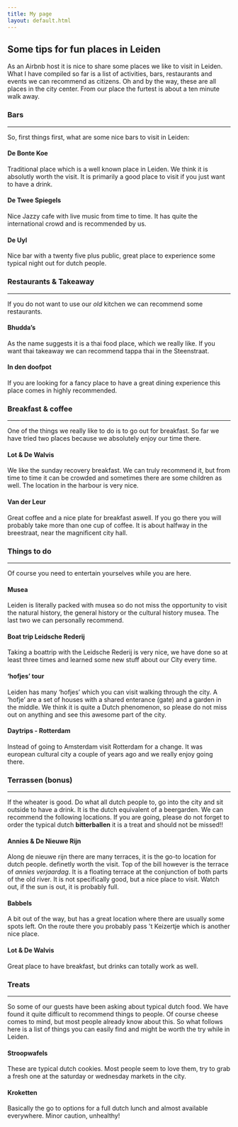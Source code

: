 ```yaml
---
title: My page
layout: default.html
---
```

<h2><a id="Some_tips_for_fun_places_in_Leiden_0"></a>Some tips for fun places in Leiden</h2>
<p>As an Airbnb host it is nice to share some places we like to visit in Leiden. What I have compiled so far is a list of activities, bars, restaurants and events we can recommend as citizens. Oh and by the way, these are all places in the city center. From our place the furtest is about a ten minute walk away.</p>
<h3><a id="Bars_3"></a>Bars</h3>
<hr>
<p>So, first things first, what are some nice bars to visit in Leiden:</p>
<h4><a id="De_Bonte_Koe_7"></a>De Bonte Koe</h4>
<p>Traditional place which is a well known place in Leiden. We think it is absolutly worth the visit. It is primarily a good place to visit if you just want to have a drink.</p>
<h4><a id="De_Twee_Spiegels_10"></a>De Twee Spiegels</h4>
<p>Nice Jazzy cafe with live music from time to time. It has quite the international crowd and is recommended by us.</p>
<h4><a id="De_Uyl_13"></a>De Uyl</h4>
<p>Nice bar with a twenty five plus public, great place to experience some typical night out for dutch people.</p>
<h3><a id="Restaurants__Takeaway_17"></a>Restaurants &amp; Takeaway</h3>
<hr>
<p>If you do not want to use our <em>old</em> kitchen we can recommend some restaurants.</p>
<h4><a id="Bhuddas_21"></a>Bhudda’s</h4>
<p>As the name suggests it is a thai food place, which we really like. If you want thai takeaway we can recommend tappa thai in the Steenstraat.</p>
<h4><a id="In_den_doofpot_24"></a>In den doofpot</h4>
<p>If you are looking for a fancy place to have a great dining experience this place comes in highly recommended.</p>
<h3><a id="Breakfast__coffee_27"></a>Breakfast &amp; coffee</h3>
<hr>
<p>One of the things we really like to do is to go out for breakfast. So far we have tried two places because we absolutely enjoy our time there.</p>
<h4><a id="Lot__De_Walvis_31"></a>Lot &amp; De Walvis</h4>
<p>We like the sunday recovery breakfast. We can truly recommend it, but from time to time it can be crowded and sometimes there are some children as well. The location in the harbour is very nice.</p>
<h4><a id="Van_der_Leur_34"></a>Van der Leur</h4>
<p>Great coffee and a nice plate for breakfast aswell. If you go there you will probably take more than one cup of coffee. It is about halfway in the breestraat, near the magnificent city hall.</p>
<h3><a id="Things_to_do_37"></a>Things to do</h3>
<hr>
<p>Of course you need to entertain yourselves while you are here.</p>
<h4><a id="Musea_42"></a>Musea</h4>
<p>Leiden is literally packed with musea so do not miss the opportunity to visit the natural history, the general history or the cultural history musea. The last two we can personally recommend.</p>
<h4><a id="Boat_trip_Leidsche_Rederij_45"></a>Boat trip Leidsche Rederij</h4>
<p>Taking a boattrip with the Leidsche Rederij is very nice, we have done so at least three times and learned some new stuff about our City every time.</p>
<h4><a id="hofjes_tour_48"></a>‘hofjes’ tour</h4>
<p>Leiden has many ‘hofjes’ which you can visit walking through the city. A ‘hofje’ are a set of houses with a shared enterance (gate) and a garden in the middle. We think it is quite a Dutch phenomenon, so please do not miss out on anything and see this awesome part of the city.</p>
<h4><a id="Daytrips__Rotterdam_51"></a>Daytrips - Rotterdam</h4>
<p>Instead of going to Amsterdam visit Rotterdam for a change. It was european cultural city a couple of years ago and we really enjoy going there.</p>
<h3><a id="Terrassen_bonus_54"></a>Terrassen (bonus)</h3>
<hr>
<p>If the wheater is good. Do what all dutch people to, go into the city and sit outside to have a drink. It is the dutch equivalent of a beergarden. We can recommend the following locations. If you are going, please do not forget to order the typical dutch <strong>bitterballen</strong> it is a treat and should not be missed!!</p>
<h4><a id="Annies__De_Nieuwe_Rijn_58"></a>Annies &amp; De Nieuwe Rijn</h4>
<p>Along de nieuwe rijn there are many terraces, it is the go-to location for dutch people. definetly worth the visit. Top of the bill however is the terrace of <em>annies verjaardag</em>. It is a floating terrace at the conjunction of both parts of the old river. It is not specifically good, but a nice place to visit. Watch out, if the sun is out, it is probably full.</p>
<h4><a id="Babbels_61"></a>Babbels</h4>
<p>A bit out of the way, but has a great location where there are usually some spots left. On the route there you probably pass 't Keizertje which is another nice place.</p>
<h4><a id="Lot__De_Walvis_64"></a>Lot &amp; De Walvis</h4>
<p>Great place to have breakfast, but drinks can totally work as well.</p>
<h3><a id="Treats_68"></a>Treats</h3>
<hr>
<p>So some of our guests have been asking about typical dutch food. We have found it quite difficult to recommend things to people. Of course cheese comes to mind, but most people already know about this. So what follows here is a list of things you can easily find and might be worth the try while in Leiden.</p>
<h4><a id="Stroopwafels_72"></a>Stroopwafels</h4>
<p>These are typical dutch cookies. Most people seem to love them, try to grab a fresh one at the saturday or wednesday markets in the city.</p>
<h4><a id="Kroketten_75"></a>Kroketten</h4>
<p>Basically the go to options for a full dutch lunch and almost available everywhere. Minor caution, unhealthy!</p>
